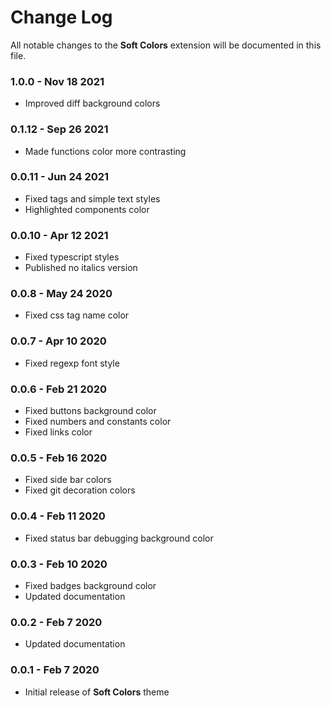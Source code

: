 # Change Log

All notable changes to the **Soft Colors** extension will be documented in this file.

### **1.0.0** - Nov 18 2021

- Improved diff background colors

### **0.1.12** - Sep 26 2021

- Made functions color more contrasting

### **0.0.11** - Jun 24 2021

- Fixed tags and simple text styles
- Highlighted сomponents color

### **0.0.10** - Apr 12 2021

- Fixed typescript styles
- Published no italics version

### **0.0.8** - May 24 2020

- Fixed css tag name color

### **0.0.7** - Apr 10 2020

- Fixed regexp font style

### **0.0.6** - Feb 21 2020

- Fixed buttons background color
- Fixed numbers and constants color
- Fixed links color

### **0.0.5** - Feb 16 2020

- Fixed side bar colors
- Fixed git decoration colors

### **0.0.4** - Feb 11 2020

- Fixed status bar debugging background color

### **0.0.3** - Feb 10 2020

- Fixed badges background color
- Updated documentation

### **0.0.2** - Feb 7 2020

- Updated documentation

### **0.0.1** - Feb 7 2020

- Initial release of **Soft Colors** theme
